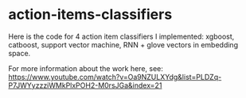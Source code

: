 # action-items-classifiers
Here is the code for 4 action item classifiers I implemented: xgboost, catboost, support vector machine, RNN + glove vectors in embedding space. <br>

For more information about the work here, see: https://www.youtube.com/watch?v=Oa9NZULXYdg&list=PLDZq-P7JWYyzzziWMkPlxPOH2-M0rsJGa&index=21
